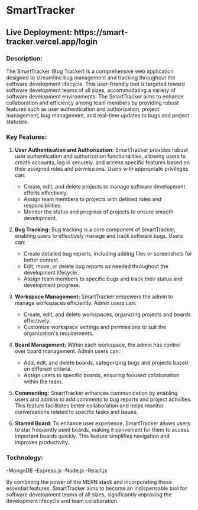 <h1>SmartTracker</h1>

<h2>Live Deployment: https://smart-tracker.vercel.app/login</h2>

<h3>Description:</h3>

The SmartTracker (Bug Tracker) is a comprehensive web application designed to streamline bug management and tracking throughout the software development lifecycle. This user-friendly tool is targeted toward software development teams of all sizes, accommodating a variety of software development environments. The SmartTracker aims to enhance collaboration and efficiency among team members by providing robust features such as user authentication and authorization, project management, bug management, and real-time updates to bugs and project statuses.

<h3> Key Features:</h3>

1. **User Authentication and Authorization:**
   SmartTracker provides robust user authentication and authorization functionalities, allowing users to create accounts, log in securely, and access specific features based on their assigned roles and permissions. Users with appropriate privileges can:
   - Create, edit, and delete projects to manage software development efforts effectively.
   - Assign team members to projects with defined roles and responsibilities.
   - Monitor the status and progress of projects to ensure smooth development.

2. **Bug Tracking:**
   Bug tracking is a core component of SmartTracker, enabling users to effectively manage and track software bugs. Users can:
   - Create detailed bug reports, including adding files or screenshots for better context.
   - Edit, move, or delete bug reports as needed throughout the development lifecycle.
   - Assign team members to specific bugs and track their status and development progress.

3. **Workspace Management:**
   SmartTracker empowers the admin to manage workspaces efficiently. Admin users can:
   - Create, edit, and delete workspaces, organizing projects and boards effectively.
   - Customize workspace settings and permissions to suit the organization's requirements.

4. **Board Management:**
   Within each workspace, the admin has control over board management. Admin users can:
   - Add, edit, and delete boards, categorizing bugs and projects based on different criteria.
   - Assign users to specific boards, ensuring focused collaboration within the team.

5. **Commenting:**
   SmartTracker enhances communication by enabling users and admins to add comments to bug reports and project activities. This feature facilitates better collaboration and helps monitor conversations related to specific tasks and issues.

6. **Starred Board:**
   To enhance user experience, SmartTracker allows users to star frequently used boards, making it convenient for them to access important boards quickly. This feature simplifies navigation and improves productivity.

<h3>Technology:</h3>
-MongoDB
-Express.js
-Node.js
-React.js


By combining the power of the MERN stack and incorporating these essential features, SmartTracker aims to become an indispensable tool for software development teams of all sizes, significantly improving the development lifecycle and team collaboration.
